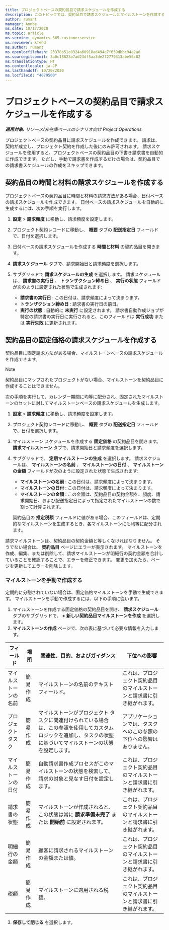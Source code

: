 ```yaml
---
title: プロジェクトベースの契約品目で請求スケジュールを作成する
description: このトピックでは、契約品目で請求スケジュールとマイルストーンを作成する方法について説明します。
author: rumant
manager: Annbe
ms.date: 10/17/2020
ms.topic: article
ms.service: dynamics-365-customerservice
ms.reviewer: kfend
ms.author: rumant
ms.openlocfilehash: 23378b51c8324a60918ad494e7f659dbbc94e2a8
ms.sourcegitcommit: 3a0c18823a7ad23df5aa3de272779313abe56c82
ms.translationtype: HT
ms.contentlocale: ja-JP
ms.lasthandoff: 10/20/2020
ms.locfileid: "4079500"
---
```

# <a name="create-an-invoice-schedule-on-a-project-based-contract-line"></a>プロジェクトベースの契約品目で請求スケジュールを作成する 

_**適用対象:** リソース/非在庫ベースのシナリオ向け Project Operations_

プロジェクトベースの契約品目に請求スケジュールを作成できます。 請求は、契約が成立し、プロジェクト契約を作成した後にのみ許可されます。 請求スケジュールを使用すると、プロジェクトベースの契約品目の下書き請求書を自動的に作成できます。 ただし、手動で請求書を作成するだけの場合は、契約品目での請求書スケジュールの作成をスキップできます。

## <a name="create-a-time-and-material-invoice-schedule-for-a-contract-line"></a>契約品目の時間と材料の請求スケジュールを作成する

プロジェクトベースの契約品目に時間と材料の請求方法がある場合、日付ベースの請求スケジュールを作成できます。 日付ベースの請求スケジュールを自動的に生成するには、次の手順を実行します。

1. **設定** > **請求頻度** に移動し、請求頻度を設定します。
2. プロジェクト契約レコードに移動し、 **概要** タブの **配送指定日** フィールドで、日付を選択します。
3. 日付ベースの請求スケジュールを作成する **時間と材料** の契約品目を開きます。 
4. **請求スケジュール** タブで、請求開始日と請求頻度を選択します。
5. サブグリッドで **請求スケジュールの生成** を選択します。 請求スケジュールは、 **請求書の実行日** 、 **トランザクション締め日** 、 **実行の状態** フィールドが次のように設定された状態で生成されます:

    - **請求書の実行日** : この日付は、請求頻度によって決まります。
    - **トランザクション締め日** : 請求書の実行日の前日。
    - **実行の状態** : 自動的に **未実行** に設定されます。 請求書自動作成ジョブが特定の請求書の実行日に実行されると、このフィールドは **実行成功** または **実行失敗** に更新されます。

## <a name="create-a-fixed-price-invoice-schedule-for-a-contract-line"></a>契約品目の固定価格の請求スケジュールを作成する

契約品目に固定請求方法がある場合、マイルストーンベースの請求スケジュールを作成できます。 

> [!NOTE]
> 契約品目にマップされたプロジェクトがない場合、マイルストーンを契約品目に作成することはできません。

次の手順を実行して、カレンダー期間に均等に配分され、固定されたマイルストーンのセットに対してマイルストーンベースの請求スケジュールを生成します。

1. **設定** > **請求頻度** に移動し、請求頻度を設定します。
2. プロジェクト契約レコードに移動し、 **概要** タブの **配送指定日** フィールドで、日付を選択します。
3. マイルストーン スケジュールを作成する **固定価格** の契約品目を開きます。 **請求マイルストーン** タブで、請求開始日と請求頻度を選択します。 
4. サブグリッドで、 **定期マイルストーンの生成** を選択します。 請求スケジュールは、 **マイルストーンの名前** 、 **マイルストーンの日付** 、 **マイルストーンの金額** フィールドが次のように設定された状態で生成されます:

    - **マイルストーンの名前** : この日付は、請求頻度によって決まります。
    - **マイルストーンの日付** : この日付は、請求頻度によって決まります。
    - **マイルストーンの金額** : この金額は、契約品目の契約金額を、頻度、請求開始日、および配送指定日によって指定されたマイルストーンの数で割って計算されます。

    契約品目の **推定税額** フィールドに値がある場合、このフィールドは、定期的なマイルストーンを生成するとき、各マイルストーンにも均等に配分されます。

請求マイルストーンは、契約品目の契約金額と等しくなければなりません。 そうでない場合は、 **契約品目** ページにエラーが表示されます。 マイルストーンを作成、編集、または削除して、請求マイルストーンが明細行の契約金額を合計していることを確認することで、エラーを修正できます。 変更を加えたら、ページを更新してエラーを削除します。

### <a name="manually-create-milestones"></a>マイルストーンを手動で作成する

定期的に分割されていない場合は、固定価格マイルストーンを手動で生成できます。 マイルストーンを手動で作成するには、以下の手順に従います。

1. マイルストーンを作成する固定価格の契約品目を開き、 **請求スケジュール** タブのサブグリッドで、 **+ 新しい契約品目マイルストーンを作成** を選択します。 
2. **マイルストーンの作成** ページで、次の表に基づいて必要な情報を入力します。

| フィールド | 場所 | 関連性、目的、およびガイダンス | 下位への影響 |
| --- | --- | --- | --- |
| マイルストーンの名前 | 簡易作成 | マイルストーンの名前のテキスト フィールド。 | これは、プロジェクト契約品目のマイルストーンと請求書に引き継がれます。 |
| プロジェクト タスク | 簡易作成 | マイルストーンがプロジェクト タスクに関連付けられている場合は、この参照を使用してカスタム ロジックを追加し、タスクの状態に基づいてマイルストーンの状態を設定します。 | アプリケーションでは、タスクへのこの参照の下位への影響はありません。 |
| マイルストーンの日付 | 簡易作成 | 自動請求書作成プロセスがこのマイルストーンの状態を検索して、請求の対象と見なす日付を設定します。 | これは、プロジェクト契約品目のマイルストーンと請求書に引き継がれます。 |
| 請求書の状態 | 簡易作成 | マイルストーンが作成されると、この状態は常に **請求準備未完了** または **開始前** に設定されます。 | これは、プロジェクト契約品目のマイルストーンと請求書に引き継がれます。 |
| 明細行の金額 | 簡易作成 | 顧客に請求されるマイルストーンの金額または値。 | これは、プロジェクト契約品目のマイルストーンと請求書に引き継がれます。 |
| 税額 | 簡易作成 | マイルストーンに適用される税額。 | これは、プロジェクト契約品目のマイルストーンと請求書に引き継がれます。 |

3. **保存して閉じる** を選択します。
